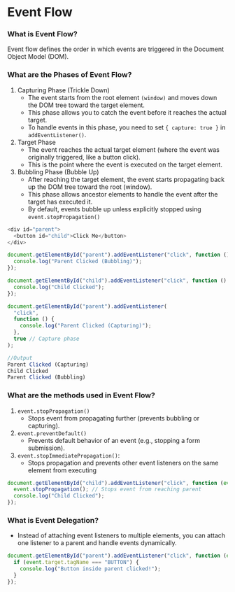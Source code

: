 # Event Flow

### What is Event Flow?
Event flow defines the order in which events are triggered in the Document Object Model (DOM).

### What are the Phases of Event Flow?
1. Capturing Phase (Trickle Down)
   - The event starts from the root element `(window)` and moves down the DOM tree toward the target element.
   - This phase allows you to catch the event before it reaches the actual target.
   - To handle events in this phase, you need to set `{ capture: true }` in `addEventListener()`.
2. Target Phase
   - The event reaches the actual target element (where the event was originally triggered, like a button click).
   - This is the point where the event is executed on the target element.
3. Bubbling Phase (Bubble Up)
   - After reaching the target element, the event starts propagating back up the DOM tree toward the root (window).
   - This phase allows ancestor elements to handle the event after the target has executed it.
   - By default, events bubble up unless explicitly stopped using `event.stopPropagation()`

```js
<div id="parent">
  <button id="child">Click Me</button>
</div>
```
```js
document.getElementById("parent").addEventListener("click", function () {
  console.log("Parent Clicked (Bubbling)");
});

document.getElementById("child").addEventListener("click", function () {
  console.log("Child Clicked");
});

document.getElementById("parent").addEventListener(
  "click",
  function () {
    console.log("Parent Clicked (Capturing)");
  },
  true // Capture phase
);
```

```js
//Output
Parent Clicked (Capturing)
Child Clicked
Parent Clicked (Bubbling)
```

### What are the methods used in Event Flow?
1. `event.stopPropagation()`
   - Stops event from propagating further (prevents bubbling or capturing).
2. `event.preventDefault()`
   - Prevents default behavior of an event (e.g., stopping a form submission).
3. `event.stopImmediatePropagation()`:
   - Stops propagation and prevents other event listeners on the same element from executing
```js
document.getElementById("child").addEventListener("click", function (event) {
  event.stopPropagation(); // Stops event from reaching parent
  console.log("Child Clicked");
});
```

### What is Event Delegation?
- Instead of attaching event listeners to multiple elements, you can attach one listener to a parent and handle events dynamically.
```js
document.getElementById("parent").addEventListener("click", function (event) {
  if (event.target.tagName === "BUTTON") {
    console.log("Button inside parent clicked!");
  }
});
```